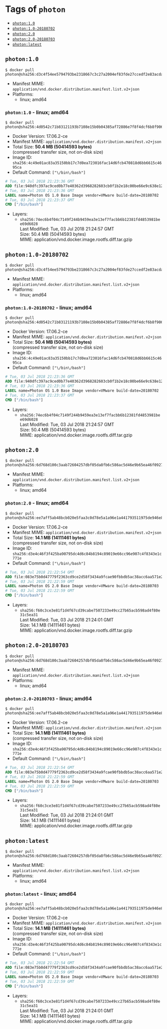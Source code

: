 <!-- THIS FILE IS GENERATED VIA './update-remote.sh' -->

# Tags of `photon`

-	[`photon:1.0`](#photon10)
-	[`photon:1.0-20180702`](#photon10-20180702)
-	[`photon:2.0`](#photon20)
-	[`photon:2.0-20180703`](#photon20-20180703)
-	[`photon:latest`](#photonlatest)

## `photon:1.0`

```console
$ docker pull photon@sha256:d3c4f54ee5794793be2318667c3c27a2004ef83fde27ccedf2e83acda65a8611
```

-	Manifest MIME: `application/vnd.docker.distribution.manifest.list.v2+json`
-	Platforms:
	-	linux; amd64

### `photon:1.0` - linux; amd64

```console
$ docker pull photon@sha256:4d0542c71b83121193b7108e15b0b04385af72886e7f8f4dcf6b8f9063049580
```

-	Docker Version: 17.06.2-ce
-	Manifest MIME: `application/vnd.docker.distribution.manifest.v2+json`
-	Total Size: **50.4 MB (50414593 bytes)**  
	(compressed transfer size, not on-disk size)
-	Image ID: `sha256:4c49e01ac83a35150bb17c7d0ea723016fac14d6fcb470818d6bb6615c4695ca`
-	Default Command: `["\/bin\/bash"]`

```dockerfile
# Tue, 03 Jul 2018 21:23:36 GMT
ADD file:940dfc397ac9ced0b77e40362d3968282603cb0f1b2e18c00be66e9c638e1219 in / 
# Tue, 03 Jul 2018 21:23:36 GMT
LABEL name=Photon OS 1.0 Base Image vendor=VMware build-date=20180702
# Tue, 03 Jul 2018 21:23:37 GMT
CMD ["/bin/bash"]
```

-	Layers:
	-	`sha256:74ec6b4f04c7149f244b9459ea3e13ef7facbb6b12381fd4853981bee69d6028`  
		Last Modified: Tue, 03 Jul 2018 21:24:57 GMT  
		Size: 50.4 MB (50414593 bytes)  
		MIME: application/vnd.docker.image.rootfs.diff.tar.gzip

## `photon:1.0-20180702`

```console
$ docker pull photon@sha256:d3c4f54ee5794793be2318667c3c27a2004ef83fde27ccedf2e83acda65a8611
```

-	Manifest MIME: `application/vnd.docker.distribution.manifest.list.v2+json`
-	Platforms:
	-	linux; amd64

### `photon:1.0-20180702` - linux; amd64

```console
$ docker pull photon@sha256:4d0542c71b83121193b7108e15b0b04385af72886e7f8f4dcf6b8f9063049580
```

-	Docker Version: 17.06.2-ce
-	Manifest MIME: `application/vnd.docker.distribution.manifest.v2+json`
-	Total Size: **50.4 MB (50414593 bytes)**  
	(compressed transfer size, not on-disk size)
-	Image ID: `sha256:4c49e01ac83a35150bb17c7d0ea723016fac14d6fcb470818d6bb6615c4695ca`
-	Default Command: `["\/bin\/bash"]`

```dockerfile
# Tue, 03 Jul 2018 21:23:36 GMT
ADD file:940dfc397ac9ced0b77e40362d3968282603cb0f1b2e18c00be66e9c638e1219 in / 
# Tue, 03 Jul 2018 21:23:36 GMT
LABEL name=Photon OS 1.0 Base Image vendor=VMware build-date=20180702
# Tue, 03 Jul 2018 21:23:37 GMT
CMD ["/bin/bash"]
```

-	Layers:
	-	`sha256:74ec6b4f04c7149f244b9459ea3e13ef7facbb6b12381fd4853981bee69d6028`  
		Last Modified: Tue, 03 Jul 2018 21:24:57 GMT  
		Size: 50.4 MB (50414593 bytes)  
		MIME: application/vnd.docker.image.rootfs.diff.tar.gzip

## `photon:2.0`

```console
$ docker pull photon@sha256:6d768d100c3aab72604257dbf05da8fb6c586ac5d46e9b65ea46f09270a225ff
```

-	Manifest MIME: `application/vnd.docker.distribution.manifest.list.v2+json`
-	Platforms:
	-	linux; amd64

### `photon:2.0` - linux; amd64

```console
$ docker pull photon@sha256:ee7aff5ab48bcb020e5faa3c0d78e5a1a96e1a441793511975de946e82e1bad2
```

-	Docker Version: 17.06.2-ce
-	Manifest MIME: `application/vnd.docker.distribution.manifest.v2+json`
-	Total Size: **14.1 MB (14111461 bytes)**  
	(compressed transfer size, not on-disk size)
-	Image ID: `sha256:d3e4c46f3f425ba90795dc4d6c84b8194c89019e66cc96e907c4f8343e1c771e`
-	Default Command: `["\/bin\/bash"]`

```dockerfile
# Tue, 03 Jul 2018 21:22:54 GMT
ADD file:083e75b0d47779f2363cd9ce2d58f3434a9fcae90fbbdb5ac38acc6aa571e286 in / 
# Tue, 03 Jul 2018 21:22:59 GMT
LABEL name=Photon OS 2.0 Base Image vendor=VMware build-date=20180703
# Tue, 03 Jul 2018 21:22:59 GMT
CMD ["/bin/bash"]
```

-	Layers:
	-	`sha256:f60c3ce3e81f1d4f67cd39cabe7507233e49cc27b65acb598ad4f80e31c5ea31`  
		Last Modified: Tue, 03 Jul 2018 21:24:01 GMT  
		Size: 14.1 MB (14111461 bytes)  
		MIME: application/vnd.docker.image.rootfs.diff.tar.gzip

## `photon:2.0-20180703`

```console
$ docker pull photon@sha256:6d768d100c3aab72604257dbf05da8fb6c586ac5d46e9b65ea46f09270a225ff
```

-	Manifest MIME: `application/vnd.docker.distribution.manifest.list.v2+json`
-	Platforms:
	-	linux; amd64

### `photon:2.0-20180703` - linux; amd64

```console
$ docker pull photon@sha256:ee7aff5ab48bcb020e5faa3c0d78e5a1a96e1a441793511975de946e82e1bad2
```

-	Docker Version: 17.06.2-ce
-	Manifest MIME: `application/vnd.docker.distribution.manifest.v2+json`
-	Total Size: **14.1 MB (14111461 bytes)**  
	(compressed transfer size, not on-disk size)
-	Image ID: `sha256:d3e4c46f3f425ba90795dc4d6c84b8194c89019e66cc96e907c4f8343e1c771e`
-	Default Command: `["\/bin\/bash"]`

```dockerfile
# Tue, 03 Jul 2018 21:22:54 GMT
ADD file:083e75b0d47779f2363cd9ce2d58f3434a9fcae90fbbdb5ac38acc6aa571e286 in / 
# Tue, 03 Jul 2018 21:22:59 GMT
LABEL name=Photon OS 2.0 Base Image vendor=VMware build-date=20180703
# Tue, 03 Jul 2018 21:22:59 GMT
CMD ["/bin/bash"]
```

-	Layers:
	-	`sha256:f60c3ce3e81f1d4f67cd39cabe7507233e49cc27b65acb598ad4f80e31c5ea31`  
		Last Modified: Tue, 03 Jul 2018 21:24:01 GMT  
		Size: 14.1 MB (14111461 bytes)  
		MIME: application/vnd.docker.image.rootfs.diff.tar.gzip

## `photon:latest`

```console
$ docker pull photon@sha256:6d768d100c3aab72604257dbf05da8fb6c586ac5d46e9b65ea46f09270a225ff
```

-	Manifest MIME: `application/vnd.docker.distribution.manifest.list.v2+json`
-	Platforms:
	-	linux; amd64

### `photon:latest` - linux; amd64

```console
$ docker pull photon@sha256:ee7aff5ab48bcb020e5faa3c0d78e5a1a96e1a441793511975de946e82e1bad2
```

-	Docker Version: 17.06.2-ce
-	Manifest MIME: `application/vnd.docker.distribution.manifest.v2+json`
-	Total Size: **14.1 MB (14111461 bytes)**  
	(compressed transfer size, not on-disk size)
-	Image ID: `sha256:d3e4c46f3f425ba90795dc4d6c84b8194c89019e66cc96e907c4f8343e1c771e`
-	Default Command: `["\/bin\/bash"]`

```dockerfile
# Tue, 03 Jul 2018 21:22:54 GMT
ADD file:083e75b0d47779f2363cd9ce2d58f3434a9fcae90fbbdb5ac38acc6aa571e286 in / 
# Tue, 03 Jul 2018 21:22:59 GMT
LABEL name=Photon OS 2.0 Base Image vendor=VMware build-date=20180703
# Tue, 03 Jul 2018 21:22:59 GMT
CMD ["/bin/bash"]
```

-	Layers:
	-	`sha256:f60c3ce3e81f1d4f67cd39cabe7507233e49cc27b65acb598ad4f80e31c5ea31`  
		Last Modified: Tue, 03 Jul 2018 21:24:01 GMT  
		Size: 14.1 MB (14111461 bytes)  
		MIME: application/vnd.docker.image.rootfs.diff.tar.gzip
